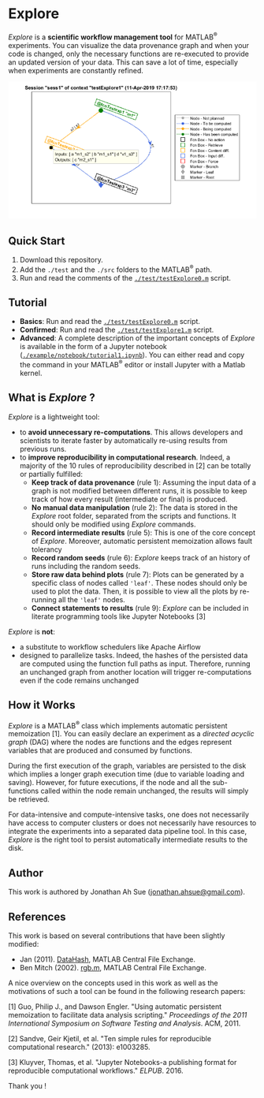 # Explore

*Explore* is a **scientific workflow management tool** for MATLAB<sup>&reg;</sup> experiments. You can visualize the data provenance graph and when your code is changed, only the necessary functions are re-executed to provide an updated version of your data. This can save a lot of time, especially when experiments are constantly refined.

![Example of an Explore graph plot](/fig/explore.png)

## Quick Start

1. Download this repository.
2. Add the `./test` and the `./src` folders to the MATLAB<sup>&reg;</sup> path.
3. Run and read the comments of the [`./test/testExplore0.m`](/test/testExplore0.m) script.

## Tutorial

- **Basics**: Run and read the [`./test/testExplore0.m`](/test/testExplore0.m) script.
- **Confirmed**: Run and read the [`./test/testExplore1.m`](/test/testExplore1.m) script.
- **Advanced**: A complete description of the important concepts of *Explore* is available in the form of a Jupyter notebook ([`./example/notebook/tutorial1.ipynb`](/example/notebook/tutorial1.ipynb)). You can either read and copy the command in your MATLAB<sup>&reg;</sup> editor or install Jupyter with a Matlab kernel.

## What is *Explore* ?

*Explore* is a lightweight tool:

- to **avoid unnecessary re-computations**. This allows developers and scientists to iterate faster by automatically re-using results from previous runs.
- to **improve reproducibility in computational research**. Indeed, a majority of the 10 rules of reproducibility described in [2] can be totally or partially fulfilled:
  - **Keep track of data provenance** (rule 1): Assuming the input data of a graph is not modified between different runs, it is possible to keep track of how every result (intermediate or final) is produced.
  - **No manual data manipulation** (rule 2): The data is stored in the *Explore* root folder, separated from the scripts and functions. It should only be modified using *Explore* commands.
  - **Record intermediate results** (rule 5): This is one of the core concept of *Explore*. Moreover, automatic persistent memoization allows fault tolerancy
  - **Record random seeds** (rule 6): *Explore* keeps track of an history of runs including the random seeds.
  - **Store raw data behind plots** (rule 7): Plots can be generated by a specific class of nodes called `'leaf'`. These nodes should only be used to plot the data. Then, it is possible to view all the plots by re-running all the `'leaf'` nodes.
  - **Connect statements to results** (rule 9): *Explore* can be included in literate programming tools like Jupyter Notebooks [3]

*Explore* is **not**:

- a substitute to workflow schedulers like Apache Airflow 
- designed to parallelize tasks. Indeed, the hashes of the persisted data are computed using the function full paths as input. Therefore, running an unchanged graph from another location will trigger re-computations even if the code remains unchanged

## How it Works

*Explore* is a MATLAB<sup>&reg;</sup> class which implements automatic persistent memoization [1]. You can easily declare an experiment as a *directed acyclic graph* (DAG) where the nodes are functions and the edges represent variables that are produced and consumed by functions. 

During the first execution of the graph, variables are persisted to the disk which implies a longer graph execution time (due to variable loading and saving). However, for future executions, if the node and all the sub-functions called within the node remain unchanged, the results will simply be retrieved.

For data-intensive and compute-intensive tasks, one does not necessarily have access to computer clusters or does not necessarily have resources to integrate the experiments into a separated data pipeline tool. In this case, *Explore* is the right tool to persist automatically intermediate results to the disk.

## Author

This work is authored by Jonathan Ah Sue (<jonathan.ahsue@gmail.com>).

## References

This work is based on several contributions that have been slightly modified:

- Jan (2011). [DataHash](https://www.mathworks.com/matlabcentral/fileexchange/31272-datahash), MATLAB Central File Exchange.
- Ben Mitch (2002). [rgb.m](https://www.mathworks.com/matlabcentral/fileexchange/1805-rgb-m), MATLAB Central File Exchange.

A nice overview on the concepts used in this work as well as the motivations of such a tool can be found in the following research papers:

[1] Guo, Philip J., and Dawson Engler. "Using automatic persistent memoization to facilitate data analysis scripting." *Proceedings of the 2011 International Symposium on Software Testing and Analysis*. ACM, 2011.

[2] Sandve, Geir Kjetil, et al. "Ten simple rules for reproducible computational research." (2013): e1003285.

[3] Kluyver, Thomas, et al. "Jupyter Notebooks-a publishing format for reproducible computational workflows." *ELPUB*. 2016.

Thank you !

